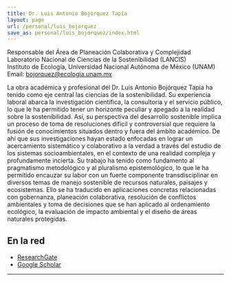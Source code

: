 ```yaml
---
title: Dr. Luis Antonio Bojórquez Tapia
layout: page
url: /personal/luis_bojorquez
save_as: personal/luis_bojorquez/index.html
---
```



Responsable del Área de Planeación Colaborativa y Complejidad  
Laboratorio Nacional de Ciencias de la Sostenibilidad (LANCIS)  
Instituto de Ecología, Universidad Nacional Autónoma de México (UNAM)  
Email: bojorquez@ecologia.unam.mx


 
  
La obra académica y profesional del Dr. Luis Antonio Bojórquez Tapia ha tenido como eje central las ciencias de la sostenibilidad. 
Su experiencia laboral abarca la investigación científica, la consultoría y el servicio público, lo que le ha permitido tener un horizonte peculiar y apegado a la realidad sobre la sostenibilidad. Así, su perspectiva del desarrollo sostenible implica un proceso de toma de resoluciones difícil y controversial que requiere la fusión de conocimientos situados dentro y fuera del ámbito académico. De ahí que sus investigaciones hayan estado enfocadas en lograr un acercamiento sistemático y colaborativo a la verdad a través del estudio de los sistemas socioambientales, en el contexto de una realidad compleja y profundamente incierta. Su trabajo ha tenido como fundamento al pragmatismo metodológico y al pluralismo epistemológico, lo que le ha permitido encauzar su labor con un fuerte componente transdisciplinar en diversos temas de manejo sostenible de recursos naturales, paisajes y ecosistemas. Ello se ha traducido en aplicaciones concretas relacionadas con gobernanza, planeación colaborativa, resolución de conflictos ambientales y toma de decisiones que se han aplicado al ordenamiento ecológico, la evaluación de impacto ambiental y el diseño de áreas naturales protegidas.  


## En la red

- [ResearchGate](https://www.researchgate.net/profile/Luis_Bojorquez-Tapia)
- [Google Scholar](https://scholar.google.com/citations?user=vhyzPNkAAAAJ&hl=es)

--------



<!--
De la página de Megadapt:

Investigador Principal MEGADAPT
Investigador Titular "B"
Laboratorio Nacional de Ciencias de la Sostenibilidad (LANCIS)
Instituto de Ecología, Universidad Nacional Autónoma de México (UNAM)
Página personal: http://web.ecologia.unam.mx/laboratorios/bojorquez/index.php/8-pincipal
Email: bojorquez@ecologia.unam.mx
Field of research:
Sustainability science and collaborative planning

Experto en:
Análisis de toma de decisiones y desarrollo de herramientas para la modelación espacial; análisis de aptitud territorial; Evaluación de Impacto Ambiental; Ordenamiento Ecológico del Territorio; manejo de cuencas hidrográficas, modelación de distribución de especies, diseño de reservas naturales e identificación de áreas prioritarias para la conservación; integración de instrumentos de análisis (ej., modelación multicriterio, lógica difusa y programación matemática) en Sistemas de Información Geográfica; planeación colaborativa

Función en MEGADAPT:
Coordinador del proyecto
Líder del equipo de integración
Responsable del modelo de integración GIS-MCDA
-->
